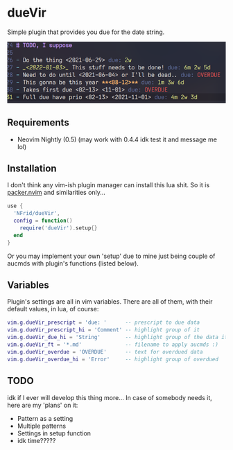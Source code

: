 # dueVir

Simple plugin that provides you due for the date string.

![Example](img/ex.png)

## Requirements

- Neovim Nightly (0.5) (may work with 0.4.4 idk test it and message me lol)

## Installation

I don't think any vim-ish plugin manager can install this lua shit. So it is
[packer.nvim](https://github.com/wbthomason/packer.nvim) and similarities only...

```lua
use {
  'NFrid/dueVir',
  config = function()
    require('dueVir').setup{}
  end
}
```

Or you may implement your own 'setup' due to mine just being couple of aucmds
with plugin's functions (listed below).

## Variables

Plugin's settings are all in vim variables. There are all of them, with their
default values, in lua, of course:

```lua
vim.g.dueVir_prescript = 'due: '      -- prescript to due data
vim.g.dueVir_prescript_hi = 'Comment' -- highlight group of it
vim.g.dueVir_due_hi = 'String'        -- highlight group of the data itself
vim.g.dueVir_ft = '*.md'              -- filename to apply aucmds :)
vim.g.dueVir_overdue = 'OVERDUE'      -- text for overdued data
vim.g.dueVir_overdue_hi = 'Error'     -- highlight group of overdued
```

## TODO

idk if I ever will develop this thing more... In case of somebody needs it, here
are my 'plans' on it:

- Pattern as a setting
- Multiple patterns
- Settings in setup function
- idk time?????
